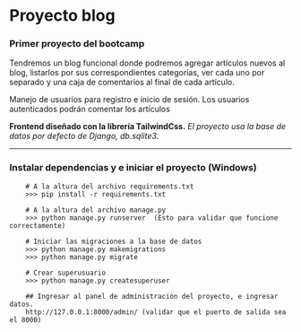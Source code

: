 # Proyecto blog
### Primer proyecto del bootcamp

Tendremos un blog funcional donde podremos agregar artículos nuevos al blog, listarlos por sus correspondientes categorías, ver cada uno por separado y una caja de comentarios al final de cada artículo.

Manejo de usuarios para registro e inicio de sesión. Los usuarios autenticados podrán comentar los artículos

**Frontend diseñado con la librería TailwindCss.**
*El proyecto usa la base de datos por defecto de Django, db.sqlite3.*

------
### Instalar dependencias y e iniciar el proyecto (Windows)

```
    # A la altura del archivo requirements.txt
    >>> pip install -r requirements.txt

    # A la altura del archivo manage.py
    >>> python manage.py runserver  (Esto para validar que funcione correctamente)

    # Iniciar las migraciones a la base de datos
    >>> python manage.py makemigrations
    >>> python manage.py migrate

    # Crear superusuario
    >>> python manage.py createsuperuser

    ## Ingresar al panel de administración del proyecto, e ingresar datos.
    http://127.0.0.1:8000/admin/ (validar que el puerto de salida sea el 8000)

```